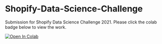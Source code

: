 # Shopify-Data-Science-Challenge
Submission for Shopify Data Science Challenge 2021. Please click the colab badge below to view the work.

[![Open In Colab](https://colab.research.google.com/assets/colab-badge.svg)](https://colab.research.google.com/github/remiBoudreau/Shopify-Data-Science-Challenge/blob/main/Shopify_Data_Science_Challenge.ipynb)
